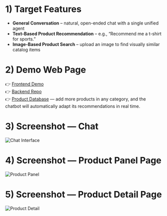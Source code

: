 # 1) Target Features
- **General Conversation** – natural, open-ended chat with a single unified agent  
- **Text-Based Product Recommendation** – e.g., “Recommend me a t-shirt for sports.”  
- **Image-Based Product Search** – upload an image to find visually similar catalog items  

# 2) Demo Web Page
👉 [Frontend Demo](https://shopping-chatbot-frontend.lovable.app)  
👉 [Backend Repo](https://github.com/reatured/ecommerce-chatbot-api)  
👉 [Product Database](https://docs.google.com/spreadsheets/d/1LjQn5xgkAsXlW0kxCfq60C8P_siXzzGksx8LdMOH9YU/edit?usp=sharing) — add more products in any category, and the chatbot will automatically adapt its recommendations in real time.

# 3) Screenshot — Chat
![Chat Interface](./screenshots/chat.png)

# 4) Screenshot — Product Panel Page
![Product Panel](./screenshots/product-panel.png)

# 5) Screenshot — Product Detail Page
![Product Detail](./screenshots/product-detail.png)

